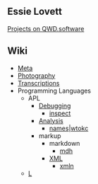 <section>

# Essie Lovett


[Projects on QWD.software](/wiki/#e)
</section>

<section>

# Wiki

* [Meta](wiki/meta.html)
* [Photography](wiki/photography.html)
* [Transcriptions](wiki/transcriptions.html)
* Programming Languages
    * APL
        * [Debugging](wiki/APL/debugging.html)
            * [inspect](wiki/APL/debugging/inspect.html)
        * [Analysis](wiki/APL/analysis.html)
            * [names](wiki/APL/analysis/names.html)|[wtokc](wiki/APL/analysis/wtokc.html)
        * markup
            * markdown
                * [mdh](wiki/APL/markup/markdown/mdh.html)
            * [XML](wiki/APL/markup/xml.html)
                * [xmln](wiki/APL/markup/xml/xmln.html)
    * [L](wiki/l.html)
</section>
